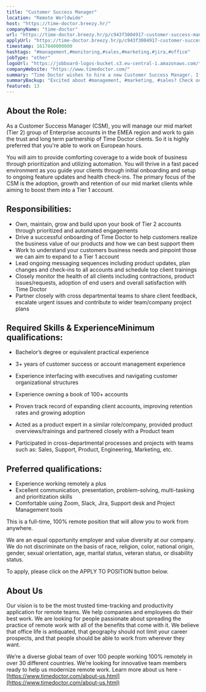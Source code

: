 ```yaml
---
title: "Customer Success Manager"
location: "Remote Worldwide"
host: "https://time-doctor.breezy.hr/"
companyName: "time-doctor"
url: "https://time-doctor.breezy.hr/p/c943f3004917-customer-success-manager-emea-tier-2-100-remote"
applyUrl: "https://time-doctor.breezy.hr/p/c943f3004917-customer-success-manager-emea-tier-2-100-remote/apply"
timestamp: 1617840000000
hashtags: "#management,#monitoring,#sales,#marketing,#jira,#office"
jobType: "other"
logoUrl: "https://jobboard-logos-bucket.s3.eu-central-1.amazonaws.com/time-doctor"
companyWebsite: "https://www.timedoctor.com/"
summary: "Time Doctor wishes to hire a new Customer Success Manager. If you have 3+ years of customer success or account management experience, consider applying."
summaryBackup: "Excited about #management, #marketing, #sales? Check out this job post!"
featured: 13
---
```


## About the Role:

As a Customer Success Manager (CSM), you will manage our mid market (Tier 2) group of Enterprise accounts in the EMEA region and work to gain the trust and long term partnership of Time Doctor clients. So it is highly preferred that you're able to work on European hours.

You will aim to provide comforting coverage to a wide book of business through prioritization and utilizing automation. You will thrive in a fast paced environment as you guide your clients through initial onboarding and setup to ongoing feature updates and health check-ins. The primary focus of the CSM is the adoption, growth and retention of our mid market clients while aiming to boost them into a Tier 1 account.

## Responsibilities:

*   Own, maintain, grow and build upon your book of Tier 2 accounts through prioritized and automated engagements
*   Drive a successful onboarding of Time Doctor to help customers realize the business value of our products and how we can best support them
*   Work to understand your customers business needs and pinpoint those we can aim to expand to a Tier 1 account
*   Lead ongoing messaging sequences including product updates, plan changes and check-ins to all accounts and schedule top client trainings
*   Closely monitor the health of all clients including contractions, product issues/requests, adoption of end users and overall satisfaction with Time Doctor
*   Partner closely with cross departmental teams to share client feedback, escalate urgent issues and contribute to wider team/company project plans

## Required Skills & ExperienceMinimum qualifications:

*   Bachelor’s degree or equivalent practical experience
*   3+ years of customer success or account management experience
*   Experience interfacing with executives and navigating customer organizational structures
*   Experience owning a book of 100+ accounts

*   Proven track record of expanding client accounts, improving retention rates and growing adoption
*   Acted as a product expert in a similar role/company, provided product overviews/trainings and partnered closely with a Product team
*   Participated in cross-departmental processes and projects with teams such as: Sales, Support, Product, Engineering, Marketing, etc.

## Preferred qualifications:

*   Experience working remotely a plus
*   Excellent communication, presentation, problem-solving, multi-tasking and prioritization skills
*   Comfortable using Zoom, Slack, Jira, Support desk and Project Management tools
    

This is a full-time, 100% remote position that will allow you to work from anywhere.

We are an equal opportunity employer and value diversity at our company. We do not discriminate on the basis of race, religion, color, national origin, gender, sexual orientation, age, marital status, veteran status, or disability status.

To apply, please click on the APPLY TO POSITION button below.

## About Us

Our vision is to be the most trusted time-tracking and productivity application for remote teams. We help companies and employees do their best work. We are looking for people passionate about spreading the practice of remote work with all of the benefits that come with it. We believe that office life is antiquated, that geography should not limit your career prospects, and that people should be able to work from wherever they want.

We’re a diverse global team of over 100 people working 100% remotely in over 30 different countries. We’re looking for innovative team members ready to help us modernize remote work. Learn more about us here - [https://www.timedoctor.com/about-us.html](https://www.timedoctor.com/about-us.html)
